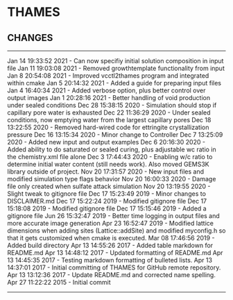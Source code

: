 # THAMES

## CHANGES

-----------------------------------------------------------------------------

Jan 14 19:33:52 2021 - Can now specifiy initial solution composition in input file
Jan 11 19:03:08 2021 - Removed growthtemplate functionality from input
Jan  8 20:54:08 2021 - Improved vcctl2thames program and integrated within cmake
Jan  5 20:14:32 2021 - Added a guide for preparing input files
Jan  4 16:40:34 2021 - Added verbose option, plus better control over output images
Jan  1 20:28:16 2021 - Better handling of void production under sealed conditions
Dec 28 15:38:15 2020 - Simulation should stop if capillary pore water is exhausted
Dec 22 11:36:29 2020 - Under sealed conditions, now emptying water from the
                       largest capillary pores
Dec 18 13:22:55 2020 - Removed hard-wired code for ettringite crystallization pressure
Dec 16 13:15:34 2020 - Minor change to Controller
Dec  7 13:25:09 2020 - Added new input and output examples
Dec  6 20:16:30 2020 - Added ability to do saturated or sealed curing, plus
                       adjustable wc ratio in the chemistry.xml file alone
Dec  3 17:44:43 2020 - Enabling w/c ratio to determine initial water content
                       (still needs work).  Also moved GEMS3K library outside of project.
Nov 20 17:31:57 2020 - New input files and modified simulation type flags behavior
Nov 20 16:00:33 2020 - Damage file only created when sulfate attack simulation
Nov 20 13:19:55 2020 - Slight tweak to gitignore file
Dec 17 15:23:49 2019 - Minor changes to DISCLAIMER.md
Dec 17 15:22:24 2019 - Modified gitignore file
Dec 17 15:18:08 2019 - Modified gitignore file
Dec 17 15:15:46 2019 - Added a gitignore file
Jun 26 15:32:47 2019 - Better time logging in output files and more accurate
                       image generation
Apr 23 16:52:47 2019 - Modified lattice dimensions when adding sites (Lattice::addSite)
                       and modified myconfig.h so that it gets customized when cmake is
                       executed.
Mar 08 17:46:56 2019 - Added build directory
Apr 13 14:55:26 2017 - Added table markdown for README.md
Apr 13 14:48:12 2017 - Updated formatting of README.md
Apr 13 14:45:35 2017 - Testing markdown formatting of bulleted lists.
Apr 13 14:37:01 2017 - Initial committing of THAMES for GitHub remote repository.
Apr 13 13:12:36 2017 - Update README.md and corrected name spelling.
Apr 27 11:22:22 2015 - Initial commit

-----------------------------------------------------------------------------
